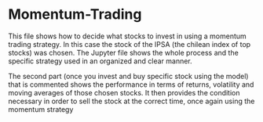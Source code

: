 # Momentum-Trading

This file shows how to decide what stocks to invest in using a momentum trading strategy. In this case the stock of the IPSA (the chilean index of top stocks) was chosen. The Jupyter file shows the whole process and the specific strategy used in an organized and clear manner.

The second part (once you invest and buy specific stock using the model) that is commented shows the performance 
in terms of returns, volatility and moving averages of those chosen stocks. It then provides the condition necessary in order to sell
the stock at the correct time, once again using the momentum strategy
